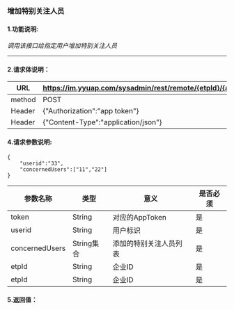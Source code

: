 ### 增加特别关注人员

#### 1.功能说明:
*调用该接口给指定用户增加特别关注人员*
***

#### 2.请求体说明：


|URL|https://im.yyuap.com/sysadmin/rest/remote/{etpId}/{appId}/concern/users|
|----|----|
|method|POST|
|Header|{"Authorization":"app token"}|
|Header|{"Content-Type":"application/json"}|

#### 4.请求参数说明:

	{
		"userid":"33",
		"concernedUsers":["11","22"]
	}

|参数名称|类型|意义|是否必须|
|----|----|----|----|
|token|String|对应的AppToken|是|
|userid|String|用户标识|是|
|concernedUsers|String集合|添加的特别关注人员列表|是|
|etpId|String|企业ID|是|
|etpId|String|企业ID|是|

#### 5.返回值：